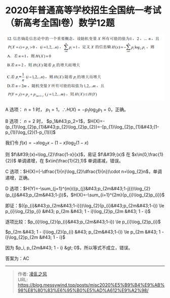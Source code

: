 # 2020年普通高等学校招生全国统一考试（新高考全国Ⅰ卷）数学12题


![](/image/12.png)

A 选项： $n=1$ 时， $p_1=1$，$∴ H(X)=−p_1\log_2p_1=0$，正确。

B 选项： $n=2$ 时， $p_1&#43;p_2=1$，$H(X)=-(p_{1}\log_{2}p_{1}&#43;p_{2}\log_{2}p_{2})=-[p_{1}\log_{2}p_{1}&#43;(1-p_{1})\log_{2}(1-p_{1})]$

我们令 $f(x)=-x\log_{2}x-(1-x)\log_{2}(1-x)$

则 $f\&#39;(x)=\log_{2}\frac{1-x}{x}$，易证 $f\&#39;(x)$ 在 $x\in(0,\frac{1}{2})$ 单调递增，在 $x\in(\frac{1}{2},1)$ 单调递减，错误。

C 选项：$H(X)=(-\dfrac{1}{n}\log_{2}\dfrac{1}{n})\cdot n=\log_{2}n$，单调递增，正确。

D 选项：$H(Y)=-\sum_{j=1}^{m}({p_{j}&#43;p_{2m&#43;1-j}})\log_{2}(p_{j}&#43;p_{2m&#43;1-j})$，$H(X)=-\sum_{i=1}^{2m}{p_{i}\log_{2}p_{i}}$

即证：$({p_{i}&#43;p_{2m&#43;1-i}})\log_{2}(p_{i}&#43;p_{2m&#43;1-i}) \le p_{i}\log_{2}p_{i} &#43; p_{2m &#43; 1 - i}\log_{2}p_{2m &#43; 1 - i}$

逐项比较：$p_{i}\log_{2}(p_{i}&#43;p_{2m&#43;1-i}) \le p_{i}\log_{2}p_{i}$

$p_{2m &#43; 1 - i}\log_{2}(p_{i} &#43; p_{2m&#43;1-i}) \le p_{2m &#43; 1 - i}\log_{2}p_{2m &#43; 1 - i}$

因为 $p_i, p_{2m&#43; 1 - i} &gt; 0$，所以等式不成立，错误。

答案为：AC



---

> 作者: [凌乱之风](https://github.com/messywind)  
> URL: https://blog.messywind.top/posts/misc2020%E5%B9%B4%E9%AB%98%E8%80%83%E6%95%B0%E5%AD%A612%E9%A2%98/  

